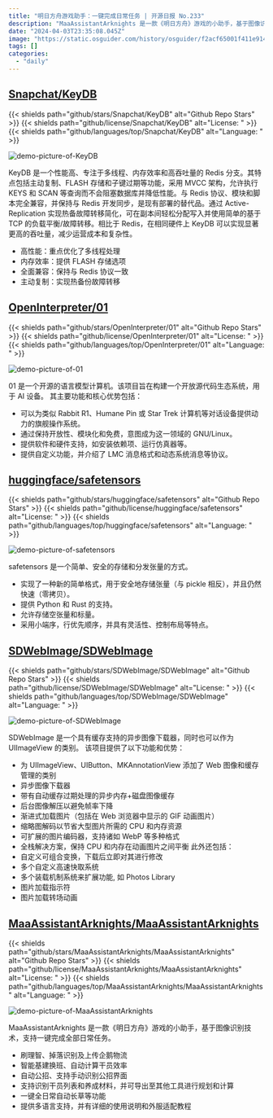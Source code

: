```yaml
---
title: "明日方舟游戏助手：一键完成日常任务 | 开源日报 No.233"
description: "MaaAssistantArknights 是一款《明日方舟》游戏的小助手，基于图像识别技术，支持一键完成全部日常任务。"
date: "2024-04-03T23:35:08.045Z"
image: "https://static.osguider.com/history/osguider/f2acf65001f411e914df573860881df2.png"
tags: []
categories:
  - "daily"
---
```


## [Snapchat/KeyDB](https://github.com/Snapchat/KeyDB)

{{< shields path="github/stars/Snapchat/KeyDB" alt="Github Repo Stars" >}} {{< shields path="github/license/Snapchat/KeyDB" alt="License: " >}} {{< shields path="github/languages/top/Snapchat/KeyDB" alt="Language: " >}}

![demo-picture-of-KeyDB](https://static.osguider.com/subject/github/Snapchat/KeyDB/9d61efdbdf9a16210c9a8101155aaa60.png)

KeyDB 是一个性能高、专注于多线程、内存效率和高吞吐量的 Redis 分支。其特点包括主动复制、FLASH 存储和子键过期等功能，采用 MVCC 架构，允许执行 KEYS 和 SCAN 等查询而不会阻塞数据库并降低性能。与 Redis 协议、模块和脚本完全兼容，并保持与 Redis 开发同步，是现有部署的替代品。通过 Active-Replication 实现热备故障转移简化，可在副本间轻松分配写入并使用简单的基于 TCP 的负载平衡/故障转移。相比于 Redis，在相同硬件上 KeyDB 可以实现显著更高的吞吐量，减少运营成本和复杂性。

- 高性能：重点优化了多线程处理
- 内存效率：提供 FLASH 存储选项
- 全面兼容：保持与 Redis 协议一致
- 主动复制：实现热备份故障转移
  
## [OpenInterpreter/01](https://github.com/OpenInterpreter/01)

{{< shields path="github/stars/OpenInterpreter/01" alt="Github Repo Stars" >}} {{< shields path="github/license/OpenInterpreter/01" alt="License: " >}} {{< shields path="github/languages/top/OpenInterpreter/01" alt="Language: " >}}

![demo-picture-of-01](https://static.osguider.com/subject/github/OpenInterpreter/01/1af2731405b01a8dbf24ea6b91f0dc70.jpg)

01 是一个开源的语言模型计算机。该项目旨在构建一个开放源代码生态系统，用于 AI 设备。
其主要功能和核心优势包括：

- 可以为类似 Rabbit R1、Humane Pin 或 Star Trek 计算机等对话设备提供动力的旗舰操作系统。
- 通过保持开放性、模块化和免费，意图成为这一领域的 GNU/Linux。
- 提供软件和硬件支持，如安装依赖项、运行仿真器等。
- 提供自定义功能，并介绍了 LMC 消息格式和动态系统消息等协议。
  
## [huggingface/safetensors](https://github.com/huggingface/safetensors)

{{< shields path="github/stars/huggingface/safetensors" alt="Github Repo Stars" >}} {{< shields path="github/license/huggingface/safetensors" alt="License: " >}} {{< shields path="github/languages/top/huggingface/safetensors" alt="Language: " >}}

![demo-picture-of-safetensors](https://static.osguider.com/subject/github/huggingface/safetensors/863ffbb0e7f903da863e87e9f3219f13.svg)

safetensors 是一个简单、安全的存储和分发张量的方式。

- 实现了一种新的简单格式，用于安全地存储张量（与 pickle 相反），并且仍然快速（零拷贝）。
- 提供 Python 和 Rust 的支持。
- 允许存储空张量和标量。
- 采用小端序，行优先顺序，并具有灵活性、控制布局等特点。
  
## [SDWebImage/SDWebImage](https://github.com/SDWebImage/SDWebImage)

{{< shields path="github/stars/SDWebImage/SDWebImage" alt="Github Repo Stars" >}} {{< shields path="github/license/SDWebImage/SDWebImage" alt="License: " >}} {{< shields path="github/languages/top/SDWebImage/SDWebImage" alt="Language: " >}}

![demo-picture-of-SDWebImage](https://static.osguider.com/subject/github/SDWebImage/SDWebImage/6a89dbea1ac9274da8e0c7fb3ab7054b.png)

SDWebImage 是一个具有缓存支持的异步图像下载器，同时也可以作为 UIImageView 的类别。
该项目提供了以下功能和优势：

- 为 UIImageView、UIButton、MKAnnotationView 添加了 Web 图像和缓存管理的类别
- 异步图像下载器
- 带有自动缓存过期处理的异步内存+磁盘图像缓存
- 后台图像解压以避免帧率下降
- 渐进式加载图片（包括在 Web 浏览器中显示的 GIF 动画图片）
- 缩略图解码以节省大型图片所需的 CPU 和内存资源
- 可扩展的图片编码器，支持诸如 WebP 等多种格式
- 全栈解决方案，保持 CPU 和内存在动画图片之间平衡
此外还包括：
- 自定义可组合变换，下载后立即对其进行修改
- 多个自定义高速快取系统
- 多个装载机制系统来扩展功能, 如 Photos Library
- 图片加载指示符
- 图片加载转场动画
  
## [MaaAssistantArknights/MaaAssistantArknights](https://github.com/MaaAssistantArknights/MaaAssistantArknights)

{{< shields path="github/stars/MaaAssistantArknights/MaaAssistantArknights" alt="Github Repo Stars" >}} {{< shields path="github/license/MaaAssistantArknights/MaaAssistantArknights" alt="License: " >}} {{< shields path="github/languages/top/MaaAssistantArknights/MaaAssistantArknights" alt="Language: " >}}

![demo-picture-of-MaaAssistantArknights](https://static.osguider.com/history/osguider/13843048d181bda490a753d7ea133a39.png)

MaaAssistantArknights 是一款《明日方舟》游戏的小助手，基于图像识别技术，支持一键完成全部日常任务。

- 刷理智、掉落识别及上传企鹅物流
- 智能基建换班、自动计算干员效率
- 自动公招、支持手动识别公招界面
- 支持识别干员列表和养成材料，并可导出至其他工具进行规划和计算
- 一键全日常自动长草等功能
- 提供多语言支持，并有详细的使用说明和外服适配教程
  
